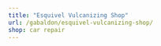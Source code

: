 ```yaml
---
title: "Esquivel Vulcanizing Shop"
url: /gabaldon/esquivel-vulcanizing-shop/
shop: car repair
---
```

